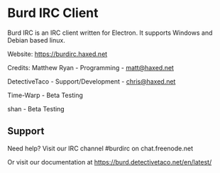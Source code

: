 # Burd IRC Client

Burd IRC is an IRC client written for Electron. It supports Windows and Debian based linux.

Website: https://burdirc.haxed.net

Credits:
Matthew Ryan - Programming - matt@haxed.net

DetectiveTaco - Support/Development - chris@haxed.net

Time-Warp - Beta Testing

shan - Beta Testing

## Support
Need help? Visit our IRC channel #burdirc on chat.freenode.net 

Or visit our documentation at https://burd.detectivetaco.net/en/latest/
